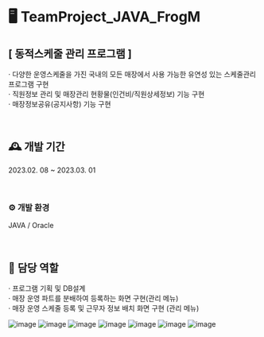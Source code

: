 # 🖥️ TeamProject_JAVA_FrogM
## [ 동적스케줄 관리 프로그램 ]
· 다양한 운영스케줄을 가진 국내의 모든 매장에서 사용 가능한 유연성 있는 스케줄관리 프로그램 구현 <br>
· 직원정보 관리 및 매장관리 현황물(인건비/직원상세정보) 기능 구현<br>
· 매장정보공유(공지사항) 기능 구현<br>

<br>

## 🕰️ 개발 기간
2023.02. 08 ~ 2023.03. 01

<br>


### ⚙️ 개발 환경
JAVA / Oracle

<br>


## 📌 담당 역할
· 프로그램 기획 및 DB설계<br>
· 매장 운영 파트를 분배하여 등록하는 화면 구현(관리 메뉴)<br>
· 매장 운영 스케줄 등록 및 근무자 정보 배치 화면 구현 (관리 메뉴)<br>

![image](https://github.com/Du1727/TeamProject_JAVA_FrogM/assets/117519801/203c4a36-dc21-4ca7-9f96-8fdb328c6cf5)
![image](https://github.com/Du1727/TeamProject_JAVA_FrogM/assets/117519801/3a51487d-94a5-41b9-8e35-be4d18131c13)
![image](https://github.com/Du1727/TeamProject_JAVA_FrogM/assets/117519801/2d176427-ec44-4006-96c3-352c56737a9a)
![image](https://github.com/Du1727/TeamProject_JAVA_FrogM/assets/117519801/f7efe918-c32c-49ee-bac7-aaefb6faa045)
![image](https://github.com/Du1727/TeamProject_JAVA_FrogM/assets/117519801/e4c3d201-e66a-4a96-b440-424ad8ef6668)
![image](https://github.com/Du1727/TeamProject_JAVA_FrogM/assets/117519801/48d85f80-16e1-49ee-b523-91e5af35b660)
![image](https://github.com/Du1727/TeamProject_JAVA_FrogM/assets/117519801/1f4d796f-fb6c-4da9-8bf3-6bbe709f086d)
